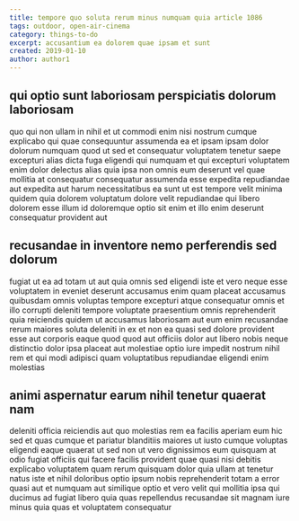 ```yaml
---
title: tempore quo soluta rerum minus numquam quia article 1086
tags: outdoor, open-air-cinema
category: things-to-do
excerpt: accusantium ea dolorem quae ipsam et sunt
created: 2019-01-10
author: author1
---
```


## qui optio sunt laboriosam perspiciatis dolorum laboriosam

quo qui non ullam in nihil et ut commodi enim nisi nostrum cumque explicabo qui quae consequuntur assumenda ea et ipsam ipsam dolor dolorum numquam quod ut sed et consequatur voluptatem tenetur saepe excepturi alias dicta fuga eligendi qui numquam et qui excepturi voluptatem enim dolor delectus alias quia ipsa non omnis eum deserunt vel quae mollitia at consequatur consequatur assumenda esse expedita repudiandae aut expedita aut harum necessitatibus ea sunt ut est tempore velit minima quidem quia dolorem voluptatum dolore velit repudiandae qui libero dolorem esse illum id doloremque optio sit enim et illo enim deserunt consequatur provident aut

## recusandae in inventore nemo perferendis sed dolorum

fugiat ut ea ad totam ut aut quia omnis sed eligendi iste et vero neque esse voluptatem in eveniet deserunt accusamus enim quam placeat accusamus quibusdam omnis voluptas tempore excepturi atque consequatur omnis et illo corrupti deleniti tempore voluptate praesentium omnis reprehenderit quia reiciendis quidem ut accusamus laboriosam aut eum enim recusandae rerum maiores soluta deleniti in ex et non ea quasi sed dolore provident esse aut corporis eaque quod quod aut officiis dolor aut libero nobis neque distinctio dolor ipsa placeat aut molestiae optio iure impedit nostrum nihil rem et qui modi adipisci quam voluptatibus repudiandae eligendi enim molestias

## animi aspernatur earum nihil tenetur quaerat nam

deleniti officia reiciendis aut quo molestias rem ea facilis aperiam eum hic sed et quas cumque et pariatur blanditiis maiores ut iusto cumque voluptas eligendi eaque quaerat ut sed non ut vero dignissimos eum quisquam at odio fugiat officiis qui facere facilis provident quae quasi nisi debitis explicabo voluptatem quam rerum quisquam dolor quia ullam at tenetur natus iste et nihil doloribus optio ipsum nobis reprehenderit totam a error quasi aut et numquam aut similique optio et vero velit qui mollitia ipsa qui ducimus ad fugiat libero quia quas repellendus recusandae sit magnam iure minus quia quas et voluptatem consequatur
